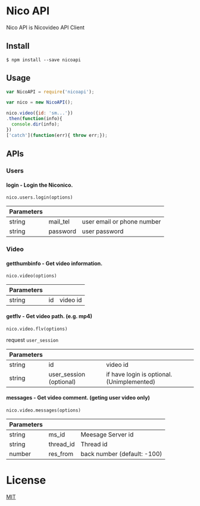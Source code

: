 
# Nico API

Nico API is Nicovideo API Client


## Install

```
$ npm install --save nicoapi
```

## Usage

```js
var NicoAPI = require('nicoapi');

var nico = new NicoAPI();

nico.video({id: 'sm...'})
.then(function(info){
  console.dir(info);
})
['catch'](function(err){ throw err;});

```

## APIs

### Users

#### login - Login the Niconico.

`nico.users.login(options)`

|Parameters                     |||
|:-----------|:---------|:--------|
| string     | mail_tel | user email or phone number|
| string     | password | user password|

### Video

#### getthumbinfo - Get video information.

`nico.video(options)`

|Parameters               |||
|:-----------|:---|:--------|
| string     | id | video id|

#### getflv - Get video path. (e.g. mp4)

`nico.video.flv(options)`

request `user_session`

|Parameters                                   |||
|:-----------|:-----------------------|:--------|
| string     | id                     | video id|
| string     | user\_session (optional)| if have login is optional. (Unimplemented) |

#### messages - Get video comment. (geting user video only)

`nico.video.messages(options)`

|Parameters                      |||
|:-----------|:----------|:--------|
| string     | ms\_id     | Meesage Server id|
| string     | thread\_id | Thread id|
| number     | res\_from  | back number (default: -100) |


# License

[MIT](http://k2wanko.mit-license.org/)
